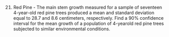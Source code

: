 21. Red Pine - The main stem growth measured for a sample of seventeen 4-year-old red pine trees produced a mean and standard deviation equal to 28.7 and 8.6 centimeters, respectively. Find a 90% confidence interval for the mean growth of a population of 4-yearold red pine trees subjected to similar environmental conditions.
